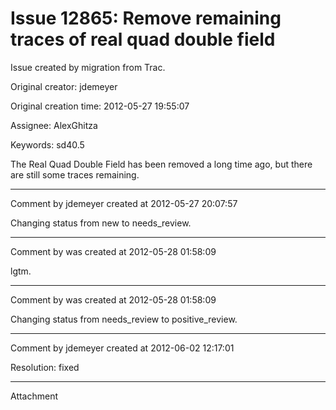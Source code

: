 # Issue 12865: Remove remaining traces of real quad double field

Issue created by migration from Trac.

Original creator: jdemeyer

Original creation time: 2012-05-27 19:55:07

Assignee: AlexGhitza

Keywords: sd40.5

The Real Quad Double Field has been removed a long time ago, but there are still some traces remaining.


---

Comment by jdemeyer created at 2012-05-27 20:07:57

Changing status from new to needs_review.


---

Comment by was created at 2012-05-28 01:58:09

lgtm.


---

Comment by was created at 2012-05-28 01:58:09

Changing status from needs_review to positive_review.


---

Comment by jdemeyer created at 2012-06-02 12:17:01

Resolution: fixed


---

Attachment
